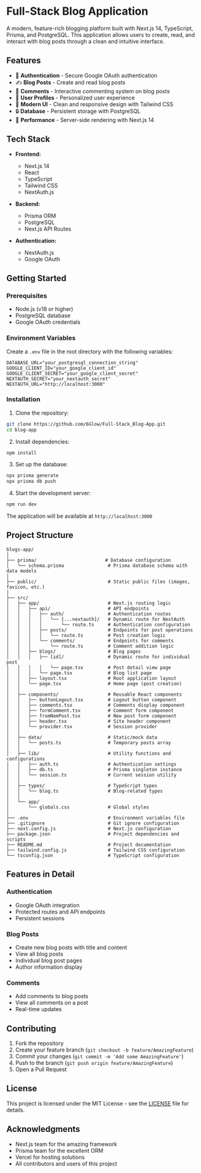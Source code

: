 # Full-Stack Blog Application

A modern, feature-rich blogging platform built with Next.js 14, TypeScript, Prisma, and PostgreSQL. This application allows users to create, read, and interact with blog posts through a clean and intuitive interface.

## Features

- 🔐 **Authentication** - Secure Google OAuth authentication
- ✍️ **Blog Posts** - Create and read blog posts
- 💬 **Comments** - Interactive commenting system on blog posts
- 👤 **User Profiles** - Personalized user experience
- 🎨 **Modern UI** - Clean and responsive design with Tailwind CSS
- 🔒 **Database** - Persistent storage with PostgreSQL
- 🚀 **Performance** - Server-side rendering with Next.js 14

## Tech Stack

- **Frontend:**
  - Next.js 14
  - React
  - TypeScript
  - Tailwind CSS
  - NextAuth.js

- **Backend:**
  - Prisma ORM
  - PostgreSQL
  - Next.js API Routes

- **Authentication:**
  - NextAuth.js
  - Google OAuth

## Getting Started

### Prerequisites

- Node.js (v18 or higher)
- PostgreSQL database
- Google OAuth credentials

### Environment Variables

Create a `.env` file in the root directory with the following variables:

```env
DATABASE_URL="your_postgresql_connection_string"
GOOGLE_CLIENT_ID="your_google_client_id"
GOOGLE_CLIENT_SECRET="your_google_client_secret"
NEXTAUTH_SECRET="your_nextauth_secret"
NEXTAUTH_URL="http://localhost:3000"
```

### Installation

1. Clone the repository:
```bash
git clone https://github.com/6Glow/Full-Stack_Blog-App.git
cd blog-app
```

2. Install dependencies:
```bash
npm install
```

3. Set up the database:
```bash
npx prisma generate
npx prisma db push
```

4. Start the development server:
```bash
npm run dev
```

The application will be available at `http://localhost:3000`

## Project Structure

```
blogs-app/
│
├── prisma/                         # Database configuration
│   └── schema.prisma                # Prisma database schema with data models
│
├── public/                          # Static public files (images, favicon, etc.)
│
├── src/
│   ├── app/                         # Next.js routing logic
│   │   ├── api/                     # API endpoints
│   │   │   ├── auth/                # Authentication routes
│   │   │   │   └── [...nextauth]/   # Dynamic route for NextAuth
│   │   │   │       └── route.ts     # Authentication configuration
│   │   │   ├── posts/               # Endpoints for post operations
│   │   │   │   └── route.ts         # Post creation logic
│   │   │   └── comments/            # Endpoints for comments
│   │   │       └── route.ts         # Comment addition logic
│   │   ├── blogs/                   # Blog pages
│   │   │   ├── [id]/                # Dynamic route for individual post
│   │   │   │   └── page.tsx         # Post detail view page
│   │   │   └── page.tsx             # Blog list page
│   │   ├── layout.tsx               # Root application layout
│   │   └── page.tsx                 # Home page (post creation)
│   │
│   ├── components/                  # Reusable React components
│   │   ├── buttonLogout.tsx         # Logout button component
│   │   ├── comments.tsx             # Comments display component
│   │   ├── formComment.tsx          # Comment form component
│   │   ├── fromNemPost.tsx          # New post form component
│   │   ├── header.tsx               # Site header component
│   │   └── provider.tsx             # Session provider
│   │
│   ├── data/                        # Static/mock data
│   │   └── posts.ts                 # Temporary posts array
│   │
│   ├── lib/                         # Utility functions and configurations
│   │   ├── auth.ts                  # Authentication settings
│   │   ├── db.ts                    # Prisma singleton instance
│   │   └── session.ts               # Current session utility
│   │
│   ├── types/                       # TypeScript types
│   │   └── blog.ts                  # Blog-related types
│   │
│   └── app/
│       └── globals.css              # Global styles
│
├── .env                             # Environment variables file
├── .gitignore                       # Git ignore configuration
├── next.config.js                   # Next.js configuration
├── package.json                     # Project dependencies and scripts
├── README.md                        # Project documentation
├── tailwind.config.js               # Tailwind CSS configuration
└── tsconfig.json                    # TypeScript configuration
```

## Features in Detail

### Authentication
- Google OAuth integration
- Protected routes and API endpoints
- Persistent sessions

### Blog Posts
- Create new blog posts with title and content
- View all blog posts
- Individual blog post pages
- Author information display

### Comments
- Add comments to blog posts
- View all comments on a post
- Real-time updates

## Contributing

1. Fork the repository
2. Create your feature branch (`git checkout -b feature/AmazingFeature`)
3. Commit your changes (`git commit -m 'Add some AmazingFeature'`)
4. Push to the branch (`git push origin feature/AmazingFeature`)
5. Open a Pull Request

## License

This project is licensed under the MIT License - see the [LICENSE](LICENSE) file for details.

## Acknowledgments

- Next.js team for the amazing framework
- Prisma team for the excellent ORM
- Vercel for hosting solutions
- All contributors and users of this project
